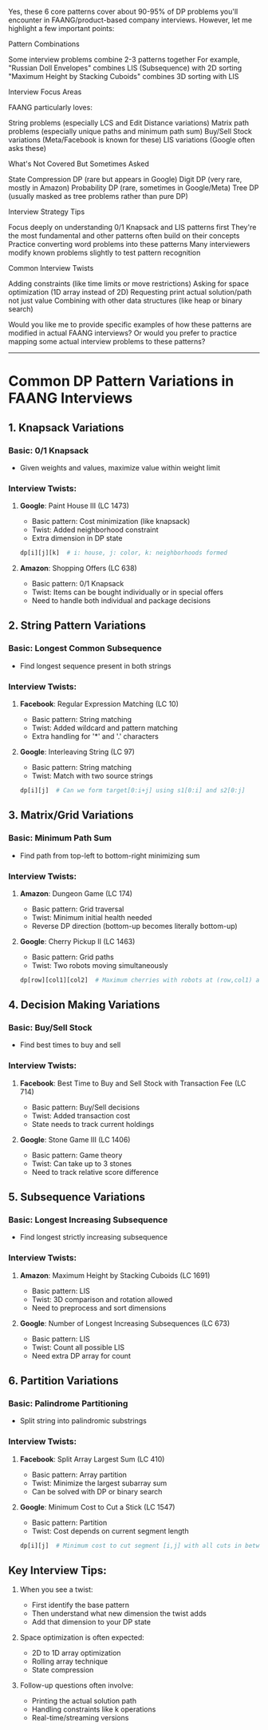 Yes, these 6 core patterns cover about 90-95% of DP problems you'll encounter in FAANG/product-based company interviews. However, let me highlight a few important points:

Pattern Combinations


Some interview problems combine 2-3 patterns together
For example, "Russian Doll Envelopes" combines LIS (Subsequence) with 2D sorting
"Maximum Height by Stacking Cuboids" combines 3D sorting with LIS


Interview Focus Areas


FAANG particularly loves:

String problems (especially LCS and Edit Distance variations)
Matrix path problems (especially unique paths and minimum path sum)
Buy/Sell Stock variations (Meta/Facebook is known for these)
LIS variations (Google often asks these)




What's Not Covered But Sometimes Asked


State Compression DP (rare but appears in Google)
Digit DP (very rare, mostly in Amazon)
Probability DP (rare, sometimes in Google/Meta)
Tree DP (usually masked as tree problems rather than pure DP)


Interview Strategy Tips


Focus deeply on understanding 0/1 Knapsack and LIS patterns first
They're the most fundamental and other patterns often build on their concepts
Practice converting word problems into these patterns
Many interviewers modify known problems slightly to test pattern recognition


Common Interview Twists


Adding constraints (like time limits or move restrictions)
Asking for space optimization (1D array instead of 2D)
Requesting print actual solution/path not just value
Combining with other data structures (like heap or binary search)

Would you like me to provide specific examples of how these patterns are modified in actual FAANG interviews? Or would you prefer to practice mapping some actual interview problems to these patterns?


--------------------------------------------------------------------------------------------------------------------------------------------------------------------------------------------------------

# Common DP Pattern Variations in FAANG Interviews

## 1. Knapsack Variations

### Basic: 0/1 Knapsack
- Given weights and values, maximize value within weight limit

### Interview Twists:
1. **Google**: Paint House III (LC 1473)
   - Basic pattern: Cost minimization (like knapsack)
   - Twist: Added neighborhood constraint
   - Extra dimension in DP state
   ```python
   dp[i][j][k]  # i: house, j: color, k: neighborhoods formed
   ```

2. **Amazon**: Shopping Offers (LC 638)
   - Basic pattern: 0/1 Knapsack
   - Twist: Items can be bought individually or in special offers
   - Need to handle both individual and package decisions

## 2. String Pattern Variations

### Basic: Longest Common Subsequence
- Find longest sequence present in both strings

### Interview Twists:
1. **Facebook**: Regular Expression Matching (LC 10)
   - Basic pattern: String matching
   - Twist: Added wildcard and pattern matching
   - Extra handling for '*' and '.' characters

2. **Google**: Interleaving String (LC 97)
   - Basic pattern: String matching
   - Twist: Match with two source strings
   ```python
   dp[i][j]  # Can we form target[0:i+j] using s1[0:i] and s2[0:j]
   ```

## 3. Matrix/Grid Variations

### Basic: Minimum Path Sum
- Find path from top-left to bottom-right minimizing sum

### Interview Twists:
1. **Amazon**: Dungeon Game (LC 174)
   - Basic pattern: Grid traversal
   - Twist: Minimum initial health needed
   - Reverse DP direction (bottom-up becomes literally bottom-up)

2. **Google**: Cherry Pickup II (LC 1463)
   - Basic pattern: Grid paths
   - Twist: Two robots moving simultaneously
   ```python
   dp[row][col1][col2]  # Maximum cherries with robots at (row,col1) and (row,col2)
   ```

## 4. Decision Making Variations

### Basic: Buy/Sell Stock
- Find best times to buy and sell

### Interview Twists:
1. **Facebook**: Best Time to Buy and Sell Stock with Transaction Fee (LC 714)
   - Basic pattern: Buy/Sell decisions
   - Twist: Added transaction cost
   - State needs to track current holdings

2. **Google**: Stone Game III (LC 1406)
   - Basic pattern: Game theory
   - Twist: Can take up to 3 stones
   - Need to track relative score difference

## 5. Subsequence Variations

### Basic: Longest Increasing Subsequence
- Find longest strictly increasing subsequence

### Interview Twists:
1. **Amazon**: Maximum Height by Stacking Cuboids (LC 1691)
   - Basic pattern: LIS
   - Twist: 3D comparison and rotation allowed
   - Need to preprocess and sort dimensions

2. **Google**: Number of Longest Increasing Subsequences (LC 673)
   - Basic pattern: LIS
   - Twist: Count all possible LIS
   - Need extra DP array for count

## 6. Partition Variations

### Basic: Palindrome Partitioning
- Split string into palindromic substrings

### Interview Twists:
1. **Facebook**: Split Array Largest Sum (LC 410)
   - Basic pattern: Array partition
   - Twist: Minimize the largest subarray sum
   - Can be solved with DP or binary search

2. **Google**: Minimum Cost to Cut a Stick (LC 1547)
   - Basic pattern: Partition
   - Twist: Cost depends on current segment length
   ```python
   dp[i][j]  # Minimum cost to cut segment [i,j] with all cuts in between
   ```

## Key Interview Tips:
1. When you see a twist:
   - First identify the base pattern
   - Then understand what new dimension the twist adds
   - Add that dimension to your DP state

2. Space optimization is often expected:
   - 2D to 1D array optimization
   - Rolling array technique
   - State compression

3. Follow-up questions often involve:
   - Printing the actual solution path
   - Handling constraints like k operations
   - Real-time/streaming versions
